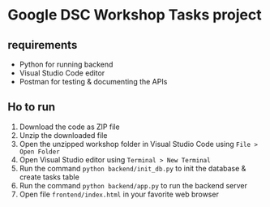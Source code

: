 # Google DSC Workshop Tasks project

## requirements
* Python for running backend
* Visual Studio Code editor
* Postman for testing & documenting the APIs

## Ho to run
1. Download the code as ZIP file
2. Unzip the downloaded file
3. Open the unzipped workshop folder in Visual Studio Code using `File > Open Folder`
4. Open Visual Studio editor using `Terminal > New Terminal`
5. Run the command `python backend/init_db.py` to init the database & create tasks table
6. Run the command `python backend/app.py` to run the backend server
7. Open file `frontend/index.html` in your favorite web browser
